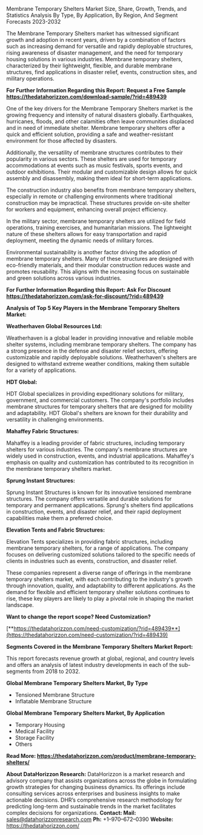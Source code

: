 ﻿Membrane Temporary Shelters Market Size, Share, Growth, Trends, and Statistics Analysis By Type, By Application, By Region, And Segment Forecasts 2023-2032

The Membrane Temporary Shelters market has witnessed significant growth and adoption in recent years, driven by a combination of factors such as increasing demand for versatile and rapidly deployable structures, rising awareness of disaster management, and the need for temporary housing solutions in various industries. Membrane temporary shelters, characterized by their lightweight, flexible, and durable membrane structures, find applications in disaster relief, events, construction sites, and military operations.

**For Further Information Regarding this Report: Request a Free Sample <https://thedatahorizzon.com/download-sample/?rid=489439>** 

One of the key drivers for the Membrane Temporary Shelters market is the growing frequency and intensity of natural disasters globally. Earthquakes, hurricanes, floods, and other calamities often leave communities displaced and in need of immediate shelter. Membrane temporary shelters offer a quick and efficient solution, providing a safe and weather-resistant environment for those affected by disasters.

Additionally, the versatility of membrane structures contributes to their popularity in various sectors. These shelters are used for temporary accommodations at events such as music festivals, sports events, and outdoor exhibitions. Their modular and customizable design allows for quick assembly and disassembly, making them ideal for short-term applications.

The construction industry also benefits from membrane temporary shelters, especially in remote or challenging environments where traditional construction may be impractical. These structures provide on-site shelter for workers and equipment, enhancing overall project efficiency.

In the military sector, membrane temporary shelters are utilized for field operations, training exercises, and humanitarian missions. The lightweight nature of these shelters allows for easy transportation and rapid deployment, meeting the dynamic needs of military forces.

Environmental sustainability is another factor driving the adoption of membrane temporary shelters. Many of these structures are designed with eco-friendly materials, and their modular construction reduces waste and promotes reusability. This aligns with the increasing focus on sustainable and green solutions across various industries.

**For Further Information Regarding this Report: Ask For Discount <https://thedatahorizzon.com/ask-for-discount/?rid=489439>** 

**Analysis of Top 5 Key Players in the Membrane Temporary Shelters Market:**

**Weatherhaven Global Resources Ltd:**

Weatherhaven is a global leader in providing innovative and reliable mobile shelter systems, including membrane temporary shelters. The company has a strong presence in the defense and disaster relief sectors, offering customizable and rapidly deployable solutions. Weatherhaven's shelters are designed to withstand extreme weather conditions, making them suitable for a variety of applications.

**HDT Global:**

HDT Global specializes in providing expeditionary solutions for military, government, and commercial customers. The company's portfolio includes membrane structures for temporary shelters that are designed for mobility and adaptability. HDT Global's shelters are known for their durability and versatility in challenging environments.

**Mahaffey Fabric Structures:**

Mahaffey is a leading provider of fabric structures, including temporary shelters for various industries. The company's membrane structures are widely used in construction, events, and industrial applications. Mahaffey's emphasis on quality and customization has contributed to its recognition in the membrane temporary shelters market.

**Sprung Instant Structures:**

Sprung Instant Structures is known for its innovative tensioned membrane structures. The company offers versatile and durable solutions for temporary and permanent applications. Sprung's shelters find applications in construction, events, and disaster relief, and their rapid deployment capabilities make them a preferred choice.

**Elevation Tents and Fabric Structures:**

Elevation Tents specializes in providing fabric structures, including membrane temporary shelters, for a range of applications. The company focuses on delivering customized solutions tailored to the specific needs of clients in industries such as events, construction, and disaster relief.

These companies represent a diverse range of offerings in the membrane temporary shelters market, with each contributing to the industry's growth through innovation, quality, and adaptability to different applications. As the demand for flexible and efficient temporary shelter solutions continues to rise, these key players are likely to play a pivotal role in shaping the market landscape.

**Want to change the report scope? Need Customization?**

[**https://thedatahorizzon.com/need-customization/?rid=489439**](https://thedatahorizzon.com/need-customization/?rid=489439) 

**Segments Covered in the Membrane Temporary Shelters Market Report:**

This report forecasts revenue growth at global, regional, and country levels and offers an analysis of latest industry developments in each of the sub-segments from 2018 to 2032.

**Global Membrane Temporary Shelters Market, By Type**

- Tensioned Membrane Structure
- Inflatable Membrane Structure

**Global Membrane Temporary Shelters Market, By Application**

- Temporary Housing
- Medical Facility
- Storage Facility
- Others

**Read More: <https://thedatahorizzon.com/product/membrane-temporary-shelters/>** 

**About DataHorizzon Research:**DataHorizzon is a market research and advisory company that assists organizations across the globe in formulating growth strategies for changing business dynamics. Its offerings include consulting services across enterprises and business insights to make actionable decisions. DHR’s comprehensive research methodology for predicting long-term and sustainable trends in the market facilitates complex decisions for organizations.**Contact:Mail:** <sales@datahorizzonresearch.com> **Ph:** +1–970–672–0390**Website:** <https://thedatahorizzon.com/> 

